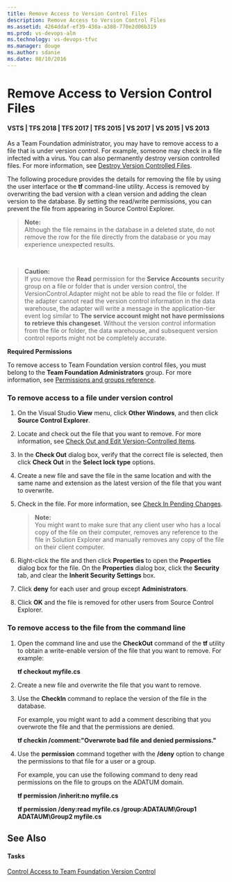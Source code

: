 ```yaml
---
title: Remove Access to Version Control Files
description: Remove Access to Version Control Files
ms.assetid: 4264ddaf-ef39-430a-a388-770e2d06b319
ms.prod: vs-devops-alm
ms.technology: vs-devops-tfvc
ms.manager: douge
ms.author: sdanie
ms.date: 08/10/2016
---
```


# Remove Access to Version Control Files

#### VSTS | TFS 2018 | TFS 2017 | TFS 2015 | VS 2017 | VS 2015 | VS 2013

As a Team Foundation administrator, you may have to remove access to a file that is under version control. For example, someone may check in a file infected with a virus. You can also permanently destroy version controlled files. For more information, see [Destroy Version Controlled Files](destroy-version-controlled-files.md).

The following procedure provides the details for removing the file by using the user interface or the **tf** command-line utility. Access is removed by overwriting the bad version with a clean version and adding the clean version to the database. By setting the read/write permissions, you can prevent the file from appearing in Source Control Explorer.

>**Note:**  
>Although the file remains in the database in a deleted state, do not remove the row for the file directly from the database or you may experience unexpected results.

&nbsp;

>**Caution:**  
>If you remove the **Read** permission for the **Service Accounts** security group on a file or folder that is under version control, the VersionControl.Adapter might not be able to read the file or folder. If the adapter cannot read the version control information in the data warehouse, the adapter will write a message in the application-tier event log similar to **The service account might not have permissions to retrieve this changeset**. Without the version control information from the file or folder, the data warehouse, and subsequent version control reports might not be completely accurate.

**Required Permissions**

To remove access to Team Foundation version control files, you must belong to the **Team Foundation Administrators** group. For more information, see [Permissions and groups reference](../security/permissions.md).

### To remove access to a file under version control

1.  On the Visual Studio **View** menu, click **Other Windows**, and then click **Source Control Explorer**.

2.  Locate and check out the file that you want to remove. For more information, see [Check Out and Edit Version-Controlled Items](check-out-edit-files.md).

3.  In the **Check Out** dialog box, verify that the correct file is selected, then click **Check Out** in the **Select lock type** options.

4.  Create a new file and save the file in the same location and with the same name and extension as the latest version of the file that you want to overwrite.

5.  Check in the file. For more information, see [Check In Pending Changes](https://msdn.microsoft.com/library/ms181411).

    >**Note:**  
    >You might want to make sure that any client user who has a local copy of the file on their computer, removes any reference to the file in Solution Explorer and manually removes any copy of the file on their client computer.

6.  Right-click the file and then click **Properties** to open the **Properties** dialog box for the file. On the **Properties** dialog box, click the **Security** tab, and clear the **Inherit Security Settings** box.

7.  Click **deny** for each user and group except **Administrators**.

8.  Click **OK** and the file is removed for other users from Source Control Explorer.

### To remove access to the file from the command line

1.  Open the command line and use the **CheckOut** command of the **tf** utility to obtain a write-enable version of the file that you want to remove. For example:

    **tf checkout myfile.cs**

2.  Create a new file and overwrite the file that you want to remove.

3.  Use the **CheckIn** command to replace the version of the file in the database.

    For example, you might want to add a comment describing that you overwrote the file and that the permissions are denied.

    **tf checkin /comment:"Overwrote bad file and denied permissions."**

4.  Use the **permission** command together with the **/deny** option to change the permissions to that file for a user or a group.

    For example, you can use the following command to deny read permissions on the file to groups on the ADATUM domain.

    **tf permission /inherit:no myfile.cs**

    **tf permission /deny:read myfile.cs /group:ADATAUM\\Group1 ADATAUM\\Group2 myfile.cs**

## See Also

#### Tasks

[Control Access to Team Foundation Version Control](control-access-team-foundation-version-control.md)
